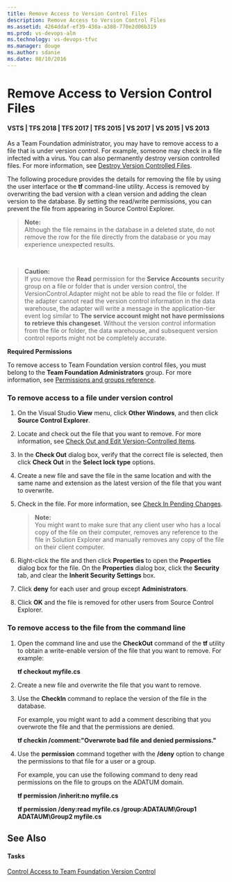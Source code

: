 ```yaml
---
title: Remove Access to Version Control Files
description: Remove Access to Version Control Files
ms.assetid: 4264ddaf-ef39-430a-a388-770e2d06b319
ms.prod: vs-devops-alm
ms.technology: vs-devops-tfvc
ms.manager: douge
ms.author: sdanie
ms.date: 08/10/2016
---
```


# Remove Access to Version Control Files

#### VSTS | TFS 2018 | TFS 2017 | TFS 2015 | VS 2017 | VS 2015 | VS 2013

As a Team Foundation administrator, you may have to remove access to a file that is under version control. For example, someone may check in a file infected with a virus. You can also permanently destroy version controlled files. For more information, see [Destroy Version Controlled Files](destroy-version-controlled-files.md).

The following procedure provides the details for removing the file by using the user interface or the **tf** command-line utility. Access is removed by overwriting the bad version with a clean version and adding the clean version to the database. By setting the read/write permissions, you can prevent the file from appearing in Source Control Explorer.

>**Note:**  
>Although the file remains in the database in a deleted state, do not remove the row for the file directly from the database or you may experience unexpected results.

&nbsp;

>**Caution:**  
>If you remove the **Read** permission for the **Service Accounts** security group on a file or folder that is under version control, the VersionControl.Adapter might not be able to read the file or folder. If the adapter cannot read the version control information in the data warehouse, the adapter will write a message in the application-tier event log similar to **The service account might not have permissions to retrieve this changeset**. Without the version control information from the file or folder, the data warehouse, and subsequent version control reports might not be completely accurate.

**Required Permissions**

To remove access to Team Foundation version control files, you must belong to the **Team Foundation Administrators** group. For more information, see [Permissions and groups reference](../security/permissions.md).

### To remove access to a file under version control

1.  On the Visual Studio **View** menu, click **Other Windows**, and then click **Source Control Explorer**.

2.  Locate and check out the file that you want to remove. For more information, see [Check Out and Edit Version-Controlled Items](check-out-edit-files.md).

3.  In the **Check Out** dialog box, verify that the correct file is selected, then click **Check Out** in the **Select lock type** options.

4.  Create a new file and save the file in the same location and with the same name and extension as the latest version of the file that you want to overwrite.

5.  Check in the file. For more information, see [Check In Pending Changes](https://msdn.microsoft.com/library/ms181411).

    >**Note:**  
    >You might want to make sure that any client user who has a local copy of the file on their computer, removes any reference to the file in Solution Explorer and manually removes any copy of the file on their client computer.

6.  Right-click the file and then click **Properties** to open the **Properties** dialog box for the file. On the **Properties** dialog box, click the **Security** tab, and clear the **Inherit Security Settings** box.

7.  Click **deny** for each user and group except **Administrators**.

8.  Click **OK** and the file is removed for other users from Source Control Explorer.

### To remove access to the file from the command line

1.  Open the command line and use the **CheckOut** command of the **tf** utility to obtain a write-enable version of the file that you want to remove. For example:

    **tf checkout myfile.cs**

2.  Create a new file and overwrite the file that you want to remove.

3.  Use the **CheckIn** command to replace the version of the file in the database.

    For example, you might want to add a comment describing that you overwrote the file and that the permissions are denied.

    **tf checkin /comment:"Overwrote bad file and denied permissions."**

4.  Use the **permission** command together with the **/deny** option to change the permissions to that file for a user or a group.

    For example, you can use the following command to deny read permissions on the file to groups on the ADATUM domain.

    **tf permission /inherit:no myfile.cs**

    **tf permission /deny:read myfile.cs /group:ADATAUM\\Group1 ADATAUM\\Group2 myfile.cs**

## See Also

#### Tasks

[Control Access to Team Foundation Version Control](control-access-team-foundation-version-control.md)
